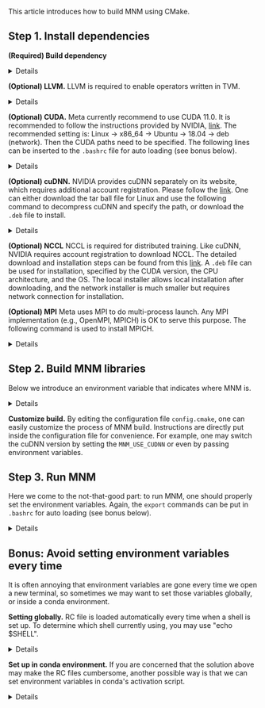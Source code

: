 This article introduces how to build MNM using CMake.

## Step 1. Install dependencies

**(Required) Build dependency**
<details>

```bash
sudo apt-get install ccache      # ccache is used to accelerate build
                     git
sudo snap install cmake --classic # hmm, cmake is required to run cmake
                                  # the cmake version installed by apt is too old
```

Note that if you are using Ubuntu 20.10 or below, the ccache version via apt is 3.7-.
Since ccache 4.0- does not support nvcc (CUDA compiler) well, it will result in
cache miss for CUDA source files (e.g., CUTLASS). It means you may need to rebuild
ALL CUTLASS source files everytime. To resolve this issue, you can manually build
and install ccache 4.0+. Here are the steps of building ccache 4.0:

```bash
wget https://github.com/ccache/ccache/releases/download/v4.0/ccache-4.0.tar.gz
tar -xzf ccache-4.0.tar.gz
cd ccache-4.0
mkdir build; cd build
cmake -DZSTD_FROM_INTERNET=ON -DCMAKE_BUILD_TYPE=Release ..
make
sudo make install
```

It is recommended to build ccache 4.0 on Ubuntu 18, because later versions
require later glibc and other system libraries.

</details>

**(Optional) LLVM.** LLVM is required to enable operators written in TVM.

<details>

```bash
sudo apt-key adv --fetch-keys https://apt.llvm.org/llvm-snapshot.gpg.key
sudo apt-get update
sudo apt-get install libllvm-8-ocaml-dev libllvm8 llvm-8 llvm-8-dev           \
                     llvm-8-doc llvm-8-examples llvm-8-runtime                \
                     clang-8 clang-tools-8 clang-8-doc libclang-common-8-dev  \
                     libclang-8-dev libclang1-8 clang-format-10               \
                     python-clang-8 libfuzzer-8-dev lldb-8 lld-8              \
                     libc++-8-dev libc++abi-8-dev libomp-8-dev clang-tidy-8
```

</details>

**(Optional) CUDA.** Meta currently recommend to use CUDA 11.0. 
It is recommended to follow the instructions provided by NVIDIA, [link](https://developer.nvidia.com/cuda-11.0-download-archive). 
The recommended setting is: Linux -> x86_64 -> Ubuntu -> 18.04 -> deb (network). 
Then the CUDA paths need to be specified. 
The following lines can be inserted to the `.bashrc` file for auto loading (see bonus below).

<details>

```bash
# this is for CUDA 11.0
export CUDA_HOME=/usr/local/cuda
export LD_LIBRARY_PATH=$LD_LIBRARY_PATH:/usr/local/cuda/lib64:/usr/local/cuda/extras/CUPTI/lib64
export PATH=$PATH:$CUDA_HOME/bin
```

</details>

**(Optional) cuDNN.** NVIDIA provides cuDNN separately on its website, which requires additional account registration. Please follow the [link](https://developer.nvidia.com/rdp/cudnn-download).
One can either download the tar ball file for Linux and use the following command to decompress cuDNN and specify the path, or download the `.deb` file to install.

<details>

```bash
tar zxvf cudnn-SOME-SUFFIX.tgz
```

</details>

**(Optional) NCCL** NCCL is required for distributed training.
Like cuDNN, NVIDIA requires account registration to download NCCL. The detailed download and installation steps can be found from this [link](https://docs.nvidia.com/deeplearning/nccl/install-guide/index.html#down).
A `.deb` file can be used for installation, specified by the CUDA version, the CPU architecture, and the OS.
The local installer allows local installation after downloading, and the network installer is much smaller but requires network connection for installation.

**(Optional) MPI** Meta uses MPI to do multi-process launch. 
Any MPI implementation (e.g., OpenMPI, MPICH) is OK to serve this purpose.
The following command is used to install MPICH.

<details>

```bash
sudo apt-get install mpich
```

</details>

## Step 2. Build MNM libraries

Below we introduce an environment variable that indicates where MNM is.

<details>

```bash
# Create the build directory
git clone https://github.com/meta-project/meta --recursive && cd meta
export MNM_HOME=$(pwd)
mkdir $MNM_HOME/build && cd $MNM_HOME/build
# Configuration file for CMake
cp ../cmake/config.cmake .
# Edit the configuration file
vim config.cmake
# Configure the project
cmake ..
# Finally let's trigger build
make -j$(nproc)
```

</details>

**Customize build.** By editing the configuration file `config.cmake`, one can easily customize the process of MNM build. Instructions are directly put inside the configuration file for convenience. For example, one may switch the cuDNN version by setting the `MNM_USE_CUDNN` or even by passing environment variables.

## Step 3. Run MNM

Here we come to the not-that-good part: to run MNM, one should properly set the environment variables.
Again, the `export` commands can be put in `.bashrc` for auto loading (see bonus below).

<details>

```bash
export PYTHONPATH=$MNM_HOME/python/:$MNM_HOME/3rdparty/tvm/topi/python:$MNM_HOME/3rdparty/tvm/python
export TVM_LIBRARY_PATH=$MNM_HOME/build/lib
# The following commands can verify if the environments are set up correctly.
python -c "import mnm"
```

</details>

## Bonus: Avoid setting environment variables every time

It is often annoying that environment variables are gone every time we open a new terminal, so sometimes we may want to set those variables globally, or inside a conda environment.

**Setting globally.** RC file is loaded automatically every time when a shell is set up. To determine which shell currently using, you may use "echo $SHELL".

<details>

```bash
# If using bash
vim $HOME/.bashrc
# If using zsh
vim $HOME/.zshrc
# Adding the export commands to the end of those RC files
export MNM_HOME=PATH-TO-MNM
export PYTHONPATH=$MNM_HOME/python/:$MNM_HOME/3rdparty/tvm/topi/python:$MNM_HOME/3rdparty/tvm/python
export TVM_LIBRARY_PATH=$MNM_HOME/build/lib
```

</details>

**Set up in conda environment.** If you are concerned that the solution above may make the RC files cumbersome, another possible way is that we can set environment variables in conda's activation script.

<details>

```bash
# First, enter your conda environment
conda activate your-conda-env
# Put export commands into this file
mkdir -p $CONDA_PREFIX/etc/conda/activate.d/
vim $CONDA_PREFIX/etc/conda/activate.d/env_vars.sh
```

</details>

